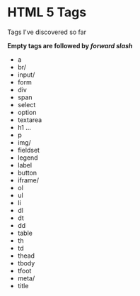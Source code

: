 # HTML 5 Tags
Tags I've discovered so far

**Empty tags are followed by _forward slash_**

- a
- br/
- input/
- form
- div
- span
- select
- option
- textarea
- h1 ...
- p
- img/
- fieldset
- legend
- label
- button
- iframe/
- ol
- ul
- li
- dl
- dt
- dd
- table
- th
- td
- thead
- tbody
- tfoot
- meta/
- title

